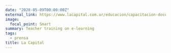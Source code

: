 ```yaml
---
date: "2020-05-09T00:00:00Z"
external_link: https://www.lacapital.com.ar/educacion/capacitacion-docente-ensenanza-virtual-n2582884.html
image:
  focal_point: Smart
summary: Teacher training on e-learning
tags:
  - prensa
title: La Capital 
---
```

